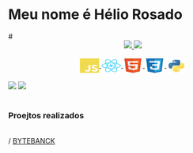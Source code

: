 

<h1>Meu nome é Hélio Rosado</h1>
#

<div align="center">
  <a href="https://github.com/heliorosadoneto">
  <img height="140em"  src="https://github-readme-stats.vercel.app/api?username=heliorosadoneto&show_icons=true&theme=dracula&include_all_commits=true&count_private=true"/>
  <img height="140em" src="https://github-readme-stats.vercel.app/api/top-langs/?username=heliorosadoneto&layout=compact&langs_count=7&theme=dracula"/>
</div>
	
<div style="display: inline_block", align="center"><br>
  <img align="center" alt="Rafa-Js" height="30" width="40" src="https://raw.githubusercontent.com/devicons/devicon/master/icons/javascript/javascript-plain.svg">
  <img align="center" alt="Rafa-React" height="30" width="40" src="https://raw.githubusercontent.com/devicons/devicon/master/icons/react/react-original.svg">
  <img align="center" alt="Rafa-HTML" height="30" width="40" src="https://raw.githubusercontent.com/devicons/devicon/master/icons/html5/html5-original.svg">
  <img align="center" alt="Rafa-CSS" height="30" width="40" src="https://raw.githubusercontent.com/devicons/devicon/master/icons/css3/css3-original.svg">
  <img align="center" alt="Rafa-Python" height="30" width="40" src="https://raw.githubusercontent.com/devicons/devicon/master/icons/python/python-original.svg">    
</div>
	
<div><br>
  <a href = "heliorosadoneto20@gmail.com"><img src="https://img.shields.io/badge/-Gmail-%23333?style=for-the-badge&logo=gmail&logoColor=white" target="_blank"></a>
  <a href="https://www.linkedin.com/in/helio-rosado-1b1802168/" target="_blank"><img src="https://img.shields.io/badge/-LinkedIn-%230077B5?style=for-the-badge&logo=linkedin&logoColor=white" target="_blank"></a> 
</div>
<div><br>
  <h3>Proejtos realizados</h3><br>/
  <a href="https://github.com/heliorosadoneto/Bytebanck">BYTEBANCK</a>
</div>
